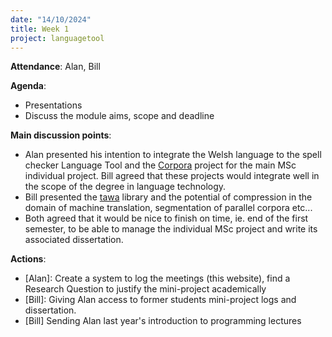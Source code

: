 ```yaml
---
date: "14/10/2024"
title: Week 1
project: languagetool
---
```

**Attendance**: Alan, Bill

**Agenda**:
  - Presentations
  - Discuss the module aims, scope and deadline

**Main discussion points**:
  - Alan presented his intention to integrate the Welsh language to the spell checker Language Tool and the [Corpora](https://github.com/Oktogazh/Corpora) project for the main MSc individual project. Bill agreed that these projects would integrate well in the scope of the degree in language technology.
  - Bill presented the [tawa](https://gitlab.com/prvInSpace/tawa) library and the potential of compression in the domain of machine translation, segmentation of parallel corpora etc...
  - Both agreed that it would be nice to finish on time, ie. end of the first semester, to be able to manage the individual MSc project and  write its associated dissertation.

**Actions**:
  - [Alan]: Create a system to log the meetings (this website), find a Research Question to justify the mini-project academically
  - [Bill]: Giving Alan access to former students mini-project logs and dissertation.
  - [Bill] Sending Alan last year's introduction to programming lectures
